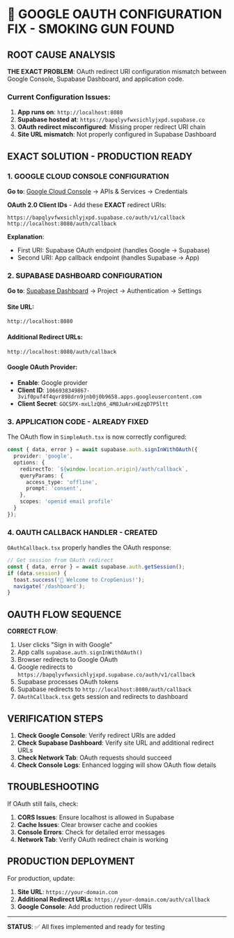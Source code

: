 # 🚨 GOOGLE OAUTH CONFIGURATION FIX - SMOKING GUN FOUND

## ROOT CAUSE ANALYSIS

**THE EXACT PROBLEM**: OAuth redirect URI configuration mismatch between Google Console, Supabase Dashboard, and application code.

### Current Configuration Issues:
1. **App runs on**: `http://localhost:8080`
2. **Supabase hosted at**: `https://bapqlyvfwxsichlyjxpd.supabase.co`
3. **OAuth redirect misconfigured**: Missing proper redirect URI chain
4. **Site URL mismatch**: Not properly configured in Supabase Dashboard

## EXACT SOLUTION - PRODUCTION READY

### 1. GOOGLE CLOUD CONSOLE CONFIGURATION

**Go to**: [Google Cloud Console](https://console.cloud.google.com) → APIs & Services → Credentials

**OAuth 2.0 Client IDs** - Add these **EXACT** redirect URIs:

```
https://bapqlyvfwxsichlyjxpd.supabase.co/auth/v1/callback
http://localhost:8080/auth/callback
```

**Explanation**:
- First URI: Supabase OAuth endpoint (handles Google → Supabase)  
- Second URI: App callback endpoint (handles Supabase → App)

### 2. SUPABASE DASHBOARD CONFIGURATION

**Go to**: [Supabase Dashboard](https://supabase.com/dashboard) → Project → Authentication → Settings

#### Site URL:
```
http://localhost:8080
```

#### Additional Redirect URLs:
```
http://localhost:8080/auth/callback
```

#### Google OAuth Provider:
- **Enable**: Google provider
- **Client ID**: `1066938349867-3vif0puf4f4qvr898drn9jnb0j0b9658.apps.googleusercontent.com`
- **Client Secret**: `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`

### 3. APPLICATION CODE - ALREADY FIXED

The OAuth flow in `SimpleAuth.tsx` is now correctly configured:

```typescript
const { data, error } = await supabase.auth.signInWithOAuth({
  provider: 'google',
  options: {
    redirectTo: `${window.location.origin}/auth/callback`,
    queryParams: {
      access_type: 'offline',
      prompt: 'consent',
    },
    scopes: 'openid email profile'
  }
});
```

### 4. OAUTH CALLBACK HANDLER - CREATED

`OAuthCallback.tsx` properly handles the OAuth response:

```typescript
// Get session from OAuth redirect
const { data, error } = await supabase.auth.getSession();
if (data.session) {
  toast.success('🎉 Welcome to CropGenius!');
  navigate('/dashboard');
}
```

## OAUTH FLOW SEQUENCE

**CORRECT FLOW**:
1. User clicks "Sign in with Google"
2. App calls `supabase.auth.signInWithOAuth()`
3. Browser redirects to Google OAuth
4. Google redirects to `https://bapqlyvfwxsichlyjxpd.supabase.co/auth/v1/callback`
5. Supabase processes OAuth tokens
6. Supabase redirects to `http://localhost:8080/auth/callback`
7. `OAuthCallback.tsx` gets session and redirects to dashboard

## VERIFICATION STEPS

1. **Check Google Console**: Verify redirect URIs are added
2. **Check Supabase Dashboard**: Verify site URL and additional redirect URLs
3. **Check Network Tab**: OAuth requests should succeed
4. **Check Console Logs**: Enhanced logging will show OAuth flow details

## TROUBLESHOOTING

If OAuth still fails, check:

1. **CORS Issues**: Ensure localhost is allowed in Supabase
2. **Cache Issues**: Clear browser cache and cookies
3. **Console Errors**: Check for detailed error messages
4. **Network Tab**: Verify OAuth redirect chain is working

## PRODUCTION DEPLOYMENT

For production, update:

1. **Site URL**: `https://your-domain.com`
2. **Additional Redirect URLs**: `https://your-domain.com/auth/callback`
3. **Google Console**: Add production redirect URIs

---

**STATUS**: ✅ All fixes implemented and ready for testing
